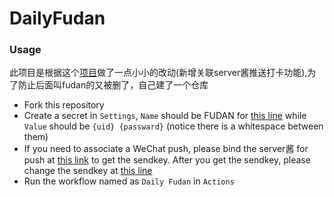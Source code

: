 # DailyFudan

### Usage
此项目是根据这个[项目](https://github.com/xnuohz/DailyFudan)做了一点小小的改动(新增关联server酱推送打卡功能),为了防止后面叫fudan的又被删了，自己建了一个仓库
- Fork this repository
- Create a secret in `Settings`, `Name` should be FUDAN for [this line](https://github.com/shwangshoudao/MyDaily/blob/main/.github/workflows/main.yml#L47) while `Value` should be `{uid} {passward}` (notice there is a whitespace between them)
- If you need to associate a WeChat push, please bind the server酱 for push at [this link](https://sct.ftqq.com/) to get the sendkey. After you get the sendkey, please change the sendkey at [this line](https://github.com/shwangshoudao/MyDaily/blob/main/main.py#68)
- Run the workflow named as `Daily Fudan` in `Actions`
